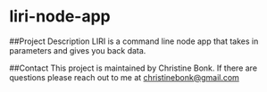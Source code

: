 # liri-node-app


##Project Description
LIRI is a command line node app that takes in parameters and gives you back data.



##Contact
This project is maintained by Christine Bonk. If there are questions please reach out to me at christinebonk@gmail.com